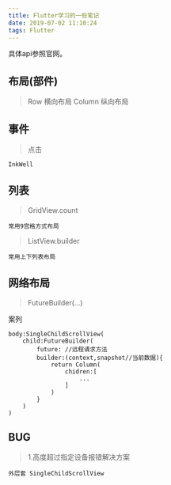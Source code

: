 ```yaml
---
title: Flutter学习的一些笔记
date: 2019-07-02 11:10:24
tags: Flutter
---
```


具体api参照官网。

## 布局(部件)

> Row 横向布局
> Column 纵向布局

## 事件

> 点击

```
InkWell
```

## 列表

> GridView.count 

```
常用9宫格方式布局
```

> ListView.builder

```
常用上下列表布局
```

## 网络布局

> FutureBuilder(...)

案列

```
body:SingleChildScrollView(
	child:FutureBuilder(
		future: //远程请求方法
		builder:(context,snapshot//当前数据){
			return Column(
				chidren:[
					...
				]
			)
		}
	)
)
```

## BUG

> 1.高度超过指定设备报错解决方案

```
外层套 SingleChildScrollView
```

